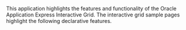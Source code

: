 This application highlights the features and functionality of the Oracle Application Express Interactive Grid. The interactive grid sample pages highlight the following declarative features.